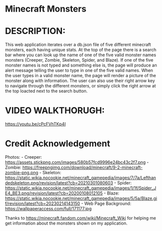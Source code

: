 # Minecraft Monsters
# DESCRIPTION:
This web application iterates over a db.json file of five different minecraft monsters, each having unique stats. At the top of the page there is a search bar where you can look up the name of one of the five valid monster names monsters (Creeper, Zombie, Skeleton, Spider, and Blaze). If one of the five monster names is not typed and something else is, the page will produce an alert message telling the user to type in one of the five valid names. When the user types in a valid monster name, the page will render a picture of the monster along with information. The user can also use their right arrow key to navigate through the different monsters, or simply click the right arrow at the top loacted next to the search button. 

# VIDEO WALKTHORUGH:
https://youtu.be/cPcFVhTKp4I


# Credit Acknowledgement
Photos:
    - Creeper: https://assets.stickpng.com/images/580b57fcd9996e24bc43c2f7.png
    - Zombie: https://freepngimg.com/download/minecraft/9-2-minecraft-zombie-png.png
    - Skeleton: https://static.wikia.nocookie.net/minecraft_gamepedia/images/7/7a/Lefthandedskeleton.png/revision/latest?cb=20210301080603
    - Spider: https://static.wikia.nocookie.net/minecraft_gamepedia/images/1/1f/Spider_JE4_BE3.png/revision/latest?cb=20200108012105
    - Blaze: https://static.wikia.nocookie.net/minecraft_gamepedia/images/5/5a/Blaze.gif/revision/latest?cb=20230214143150
    - Web Page Background: https://wallpaperaccess.com/full/171177.jpg
    
Thanks to https://minecraft.fandom.com/wiki/Minecraft_Wiki for helping me get information about the monsters shown on my application.
    
    
